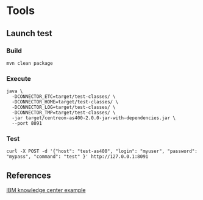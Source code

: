 # Tools

## Launch test

### Build

    mvn clean package

### Execute

    java \
      -DCONNECTOR_ETC=target/test-classes/ \
      -DCONNECTOR_HOME=target/test-classes/ \
      -DCONNECTOR_LOG=target/test-classes/ \
      -DCONNECTOR_TMP=target/test-classes/ \
      -jar target/centreon-as400-2.0.0-jar-with-dependencies.jar \
      --port 8091

### Test

    curl -X POST -d '{"host": "test-as400", "login": "myuser", "password": "mypass", "command": "test" }' http://127.0.0.1:8091

## References

[IBM knowledge center example](https://www.ibm.com/support/knowledgecenter/en/ssw_ibm_i_72/rzahh/pcsystemstatexample.htm)
